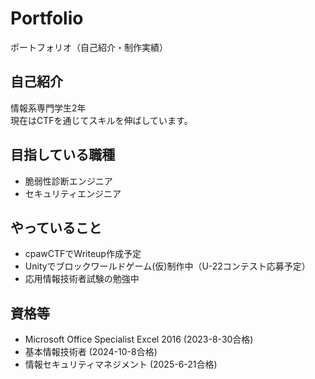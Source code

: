 # Portfolio
ポートフォリオ（自己紹介・制作実績）

## 自己紹介
情報系専門学生2年   
現在はCTFを通じてスキルを伸ばしています。

## 目指している職種
- 脆弱性診断エンジニア
- セキュリティエンジニア

## やっていること
- cpawCTFでWriteup作成予定
- Unityでブロックワールドゲーム(仮)制作中（U-22コンテスト応募予定）
- 応用情報技術者試験の勉強中

## 資格等
- Microsoft Office Specialist Excel 2016 (2023-8-30合格)
- 基本情報技術者 (2024-10-8合格)
- 情報セキュリティマネジメント (2025-6-21合格)
